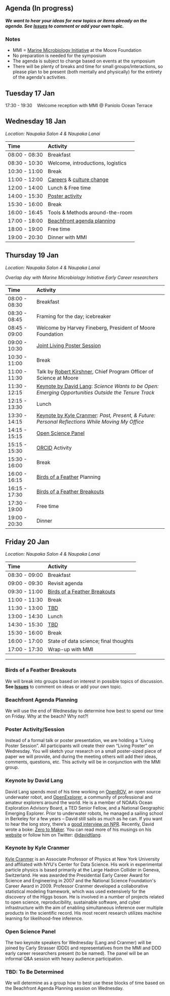 ## Agenda (In progress)

_**We want to hear your ideas for new topics or items already on the agenda. See [Issues](https://github.com/DDD-Moore/early-career-hawaii/issues) to comment or add your own topic.**_

### Notes

- MMI = [Marine Microbiology Initiative](https://www.moore.org/programs/science/marine-microbiology-initiative) at the Moore Foundation
- No preparation is needed for the symposium
- The agenda is subject to change based on events at the symposium
- There will be plenty of breaks and time for small groups/interactions, so please plan to be present (both mentally and physically) for the entirety of the agenda's activities.

## Tuesday 17 Jan 

17:30 - 19:30 &nbsp;&nbsp;&nbsp;Welcome reception with MMI @ Paniolo Ocean Terrace

## Wednesday 18 Jan  

_Location: Naupaka Salon 4 & Naupaka Lanai_

|Time|Activity|
|:---|:-----|
| 08:00 - 08:30 | Breakfast |
| 08:30 - 10:30 | Welcome, introductions, logistics |
| 10:30 - 11:00 | Break |
| 11:00 - 12:00 | [Careers](https://github.com/DDD-Moore/early-career-hawaii/issues/10) & [culture change](https://github.com/DDD-Moore/early-career-hawaii/issues/4) |
| 12:00 - 14:00	| Lunch & Free time  |
| 14:00 - 15:30 | [Poster activity](#poster) |
| 15:30 - 16:00 | Break |
| 16:00 - 16:45 | Tools & Methods around-the-room |
| 17:00 - 18:00 | [Beachfront agenda planning](#beach) |
| 18:00 - 19:00 |Free time |
| 19:00 - 20:30 | Dinner with MMI |

## Thursday 19 Jan 

_Location: Naupaka Salon 4 & Naupaka Lanai_

_Overlap day with Marine Microbiology Initiative Early Career researchers_

|Time|Activity|
|:---|:-----|
| 08:00 - 08:30 | Breakfast|
| 08:30 - 08:45 | Framing for the day; icebreaker |
| 08:45 - 09:00 | Welcome by Harvey Fineberg, President of Moore Foundation  |
| 09:00 - 10:30 | [Joint Living Poster Session](#poster)|
| 10:30 - 11:00 | Break|
| 11:00 - 11:30 | Talk by [Robert Kirshner](https://en.wikipedia.org/wiki/Robert_Kirshner), Chief Program Officer of Science at Moore|
| 11:30 - 12:15 | [Keynote by David Lang](#Lang): _Science Wants to be Open: Emerging Opportunities Outside the Tenure Track_|
| 12:15 - 13:30	| Lunch|
| 13:30 - 14:15 | [Keynote by Kyle Cranmer](#Cranmer): _Past, Present, & Future: Personal Reflections While Moving My Office_|
| 14:15 - 15:15 | [Open Science Panel](#panel)|
| 15:15 - 15:30 | [ORCID](http://orcid.org) Activity|
| 15:30 - 16:00 | Break |
| 16:00 - 16:15 | [Birds of a Feather](#bof) Planning|
| 16:15 - 17:30 | [Birds of a Feather Breakouts](#bof)|
| 17:30 - 19:00 | Free time |
| 19:00 - 20:30 | Dinner|

## Friday 20 Jan

_Location: Naupaka Salon 4 & Naupaka Lanai_

|Time|Activity|
|:---|:-----|
| 08:30 - 09:00 | Breakfast|
| 09:00 - 09:30 | Revisit agenda|
| 09:30 - 11:00 | [Birds of a Feather Breakouts](#bof)|
| 11:00 - 11:30 | Break|
| 11:30 - 13:00 | [TBD](#tbd)|
| 13:00 - 14:30 | Lunch|
| 14:30 - 15:30 | [TBD](#tbd)|
| 15:30 - 16:00 | Break|
| 16:00 - 17:00 | State of data science; final thoughts|
| 17:00 - 17:30 | Wrap-up with MMI|


---

<a name="bof"></a>
### Birds of a Feather Breakouts 

We will break into groups based on interest in possible topics of discussion. **See [Issues](https://github.com/DDD-Moore/early-career-hawaii/issues)** to comment on ideas or add your own topic.

<a name="beach"></a>
### Beachfront Agenda Planning 

We will use the end of Wednesday to determine how best to spend our time on Friday. Why at the beach? Why not?!

<a name="poster"></a>
### Poster Activity/Session 

Instead of a formal talk or poster presentation, we are holding a “Living Poster Session”. All participants will create their own “Living Poster” on Wednesday. You will sketch your research on a small poster-sized piece of paper we will provide, and during the meeting others will add their ideas, comments, questions, etc. This activity will be in conjunction with the MMI group.

<a name="Lang"></a>
### Keynote by David Lang

David Lang spends most of his time working on [OpenROV](http://www.openrov.com/), an open source underwater robot, and [OpenExplorer](https://www.openexplorer.com/home), a community of professional and amateur explorers around the world. He is a member of NOAA’s Ocean Exploration Advisory Board, a TED Senior Fellow, and a National Geographic Emerging Explorer. Prior to underwater robots, he managed a sailing school in Berkeley for a few years – David still sails as much as he can. If you want to hear the long story, there’s a [good interview on NPR](http://www.npr.org/2015/10/23/449202146/how-can-we-open-source-exploring-our-oceans). Recently, David wrote a boke: [Zero to Maker](https://www.amazon.com/Zero-Maker-Learn-Enough-Anything/dp/1449356435). You can read more of his musings on his [website](http://www.davidtlang.com/) or follow him on Twitter: [@davidtlang](https://twitter.com/davidtlang).

<a name="Cranmer"></a>
### Keynote by Kyle Cranmer

[Kyle Cranmer](http://physics.as.nyu.edu/object/kylecranmer.html) is an Associate Professor of Physics at New York University and affiliated with NYU's Center for Data Science. His work in experimental particle physics is based primarily at the Large Hadron Collider in Geneva, Switzerland. He was awarded the Presidential Early Career Award for Science and Engineering in 2007 and the National Science Foundation's Career Award in 2009. Professor Cranmer developed a collaborative statistical modeling framework, which was used extensively for the discovery of the Higgs boson. He is involved in a number of projects related to open science, reproducibility, sustainable software, and cyber infrastructure with the aim of enabling simultaneous inference over multiple products in the scientific record. His most recent research utilizes machine learning for likelihood-free inference. 


<a name="panel"></a>
### Open Science Panel

The two keynote speakers for Wednesday (Lang and Cranmer) will be joined by Carly Strasser (DDD) and representatives from the MMI and DDD early career researchers present (to be named). The panel will be an informal Q&A session with heavy audience participation.

### TBD: To Be Determined <a name="tbd"></a>

We will determine as a group how to best use these blocks of time based on the Beachfront Agenda Planning session on Wednesday.
